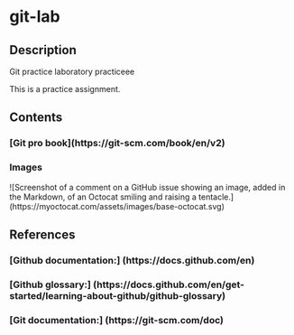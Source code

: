 # git-lab

<h2>Description</h2>
Git practice laboratory
practiceee

This is a practice assignment.

<h2>Contents</h2>
<h3>[Git pro book](https://git-scm.com/book/en/v2)</h3>
<h3>Images</h3>
![Screenshot of a comment on a GitHub issue showing an image, added in the Markdown, 
of an Octocat smiling and raising a tentacle.](https://myoctocat.com/assets/images/base-octocat.svg)


<h2>References</h2>
<h3>[Github documentation:] (https://docs.github.com/en)</h3>
<h3>[Github glossary:] (https://docs.github.com/en/get-started/learning-about-github/github-glossary)</h3>
<h3>[Git documentation:] (https://git-scm.com/doc)</h3>

